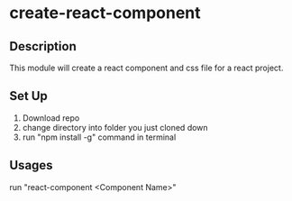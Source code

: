 # create-react-component

## Description
This module will create a react component and css file for a react project.

## Set Up
1. Download repo
2. change directory into folder you just cloned down
3. run "npm install -g" command in terminal

## Usages
run "react-component \<Component Name\>"
